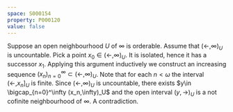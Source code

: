 ```yaml
---
space: S000154
property: P000120
value: false
---
```


Suppose an open neighbourhood $U$ of $\infty$ is orderable. Assume that $(\leftarrow,\infty)_U$ is uncountable. Pick a point $x_0\in(\leftarrow,\infty)_U$. It is isolated, hence it has a successor $x_1$. Applying this argument inductively we construct an increasing sequence $(x_n)_{n=0}^\infty\subset (\leftarrow,\infty)_U$. Note that for each $n<\omega$ the interval $(\leftarrow,x_n]_U$ is finite. Since $(\leftarrow,\infty)_U$ is uncountable, there exists $y\in \bigcap_{n=0}^\infty (x_n,\infty)_U$ and the open interval $(y,\rightarrow)_U$ is a not cofinite neighbourhood of $\infty$. A contradiction.
